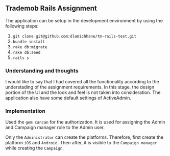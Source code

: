 ## Trademob Rails Assignment

The application can be setup in the development environment by using the following steps:

1. `git clone git@github.com:dlamichhane/tm-rails-test.git`
2. `bundle install`
3. `rake db:migrate`
4. `rake db:seed`
5. `rails s`

### Understanding and thoughts

I would like to say that I had covered all the functionality according to the understading of the assignment requirements. In this stage, the design portion of the UI and the look and feel is not taken into consideration. The application also have some default settings of ActiveAdmin.

### Implementation

Used the `gem cancan` for the authorization. It is used for assigning the Admin and Campaign manager role to the Admin user.

Only the `Administrator` can create the platforms. Therefore, first create the platform `iOS` and `Android`. Then after, it is visible to the `Campaign manager` while creating the `Campaign`.
 
